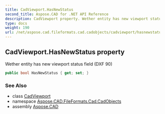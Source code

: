 ```yaml
---
title: CadViewport.HasNewStatus
second_title: Aspose.CAD for .NET API Reference
description: CadViewport property. Wether entity has new viewport status field DXF 90
type: docs
weight: 190
url: /net/aspose.cad.fileformats.cad.cadobjects/cadviewport/hasnewstatus/
---
```

## CadViewport.HasNewStatus property

Wether entity has new viewport status field (DXF 90)

```csharp
public bool HasNewStatus { get; set; }
```

### See Also

* class [CadViewport](../)
* namespace [Aspose.CAD.FileFormats.Cad.CadObjects](../../cadviewport/)
* assembly [Aspose.CAD](../../../)


